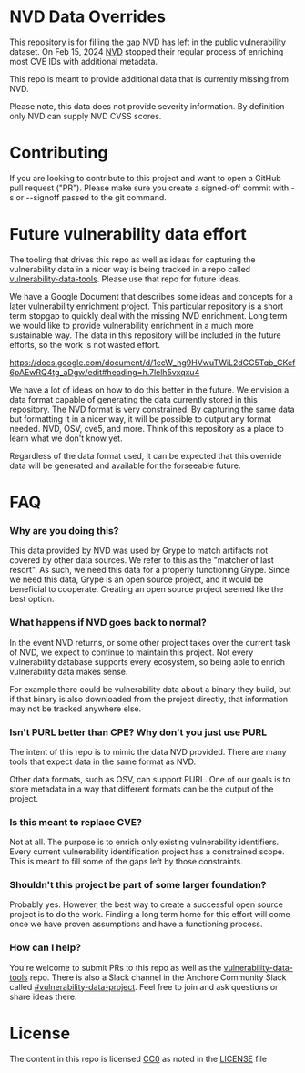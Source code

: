# NVD Data Overrides

This repository is for filling the gap NVD has left in the public vulnerability dataset. On Feb 15, 2024 [NVD](https://nvd.nist.gov) stopped their regular process of enriching most CVE IDs with additional metadata.

This repo is meant to provide additional data that is currently missing from NVD.

Please note, this data does not provide severity information. By definition only NVD can supply NVD CVSS scores.

# Contributing

If you are looking to contribute to this project and want to open a GitHub pull request ("PR"). Please make sure you create a signed-off commit with -s or --signoff passed to the git command.

# Future vulnerability data effort

The tooling that drives this repo as well as ideas for capturing the vulnerability data in a nicer way is being tracked in a repo called [vulnerability-data-tools](https://github.com/anchore/vulnerability-data-tools). Please use that repo for future ideas.

We have a Google Document that describes some ideas and concepts for a later vulnerability enrichment project. This particular repository is a short term stopgap to quickly deal with the missing NVD enrichment. Long term we would like to provide vulnerability enrichment in a much more sustainable way. The data in this repository will be included in the future efforts, so the work is not wasted effort.

https://docs.google.com/document/d/1ccW_ng9HVwuTWiL2dGC5Tqb_CKef6pAEwRQ4tg_aDgw/edit#heading=h.7lelh5vxqxu4

We have a lot of ideas on how to do this better in the future. We envision a data format capable of generating the data currently stored in this repository. The NVD format is very constrained. By capturing the same data but formatting it in a nicer way, it will be possible to output any format needed. NVD, OSV, cve5, and more. Think of this repository as a place to learn what we don't know yet.

Regardless of the data format used, it can be expected that this override data will be generated and available for the forseeable future.

# FAQ

### Why are you doing this?
 This data provided by NVD was used by Grype to match artifacts not covered by other data sources. We refer to this as the "matcher of last resort". As such, we need this data for a properly functioning Grype. Since we need this data, Grype is an open source project, and it would be beneficial to cooperate. Creating an open source project seemed like the best option.

### What happens if NVD goes back to normal?
In the event NVD returns, or some other project takes over the current task of NVD, we expect to continue to maintain this project. Not every vulnerability database supports every ecosystem, so being able to enrich vulnerability data makes sense.

For example there could be vulnerability data about a binary they build, but if that binary is also downloaded from the project directly, that information may not be tracked anywhere else.

### Isn't PURL better than CPE? Why don't you just use PURL
The intent of this repo is to mimic the data NVD provided. There are many tools that expect data in the same format as NVD.

Other data formats, such as OSV, can support PURL. One of our goals is to store metadata in a way that different formats can be the output of the project.

### Is this meant to replace CVE?
Not at all. The purpose is to enrich only existing vulnerability identifiers. Every current vulnerability identification project has a constrained scope. This is meant to fill some of the gaps left by those constraints.

### Shouldn't this project be part of some larger foundation?
Probably yes. However, the best way to create a successful open source project is to do the work. Finding a long term home for this effort will come once we have proven assumptions and have a functioning process.

### How can I help?
You're welcome to submit PRs to this repo as well as the [vulnerability-data-tools](https://github.com/anchore/vulnerability-data-tools) repo. There is also a Slack channel in the Anchore Community Slack called [#vulnerability-data-project](https://anchorecommunity.slack.com/archives/C06Q9UTQD2L). Feel free to join and ask questions or share ideas there.

# License
The content in this repo is licensed [CC0](https://creativecommons.org/public-domain/cc0/) as noted in the [LICENSE](LICENSE) file